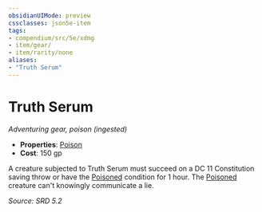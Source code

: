 ```yaml
---
obsidianUIMode: preview
cssclasses: json5e-item
tags:
- compendium/src/5e/xdmg
- item/gear/
- item/rarity/none
aliases: 
- "Truth Serum"
---
```

# Truth Serum
*Adventuring gear, poison (ingested)*  

- **Properties**: [Poison](rules/item-properties.md#Poison)
- **Cost**: 150 gp

A creature subjected to Truth Serum must succeed on a DC 11 Constitution saving throw or have the [Poisoned](rules/conditions.md#Poisoned) condition for 1 hour. The [Poisoned](rules/conditions.md#Poisoned) creature can't knowingly communicate a lie.

*Source: SRD 5.2*